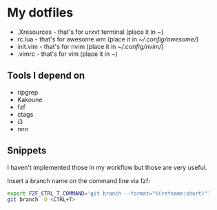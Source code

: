 # My dotfiles

- .Xresources - that's for urxvt terminal (place it in _~_)
- rc.lua      - that's for awesome wm (place it in _~/.config/awesome/_)
- init.vim    - that's for nvim (place it in _~/.config/nvim/_)
- .vimrc      - that's for vim (place it in _~_)


## Tools I depend on

- ripgrep
- Kakoune
- fzf
- ctags
- i3
- nnn


## Snippets

I haven't implemented those in my workflow but those are very useful.

Insert a branch name on the command line via fzf:

```sh
export FZF_CTRL_T_COMMAND='git branch --format="%(refname:short)"'
git branch -D <CTRL+T>
```
